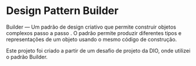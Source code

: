 # Design Pattern Builder

Builder — Um padrão de design criativo que permite construir objetos complexos passo a passo . O padrão permite produzir diferentes tipos e representações de um objeto usando o mesmo código de construção.

Este projeto foi criado a partir de um desafio de projeto da DIO, onde utilizei o padrão Builder.

